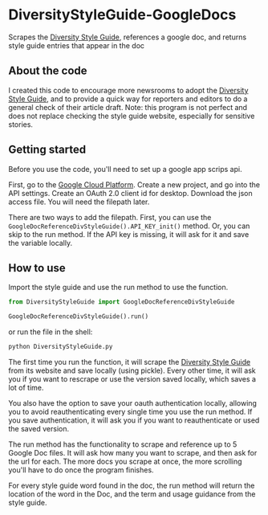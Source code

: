 # DiversityStyleGuide-GoogleDocs
Scrapes the [Diversity Style Guide](https://www.diversitystyleguide.com/), references a google doc, and returns style guide entries that appear in the doc

## About the code
I created this code to encourage more newsrooms to adopt the [Diversity Style Guide](https://www.diversitystyleguide.com/), and to provide a quick way for reporters and editors to do a general check of their article draft. Note: this program is not perfect and does not replace checking the style guide website, especially for sensitive stories.

## Getting started
Before you use the code, you'll need to set up a google app scrips api.

First, go to the [Google Cloud Platform](https://console.cloud.google.com/). Create a new project, and go into the API settings. Create an OAuth 2.0 client id for desktop. Download the json access file. You will need the filepath later.

There are two ways to add the filepath. First, you can use the `GoogleDocReferenceDivStyleGuide().API_KEY_init()` method. Or, you can skip to the run method. If the API key is missing, it will ask for it and save the variable locally.

## How to use
Import the style guide and use the run method to use the function. 
```python
from DiversityStyleGuide import GoogleDocReferenceDivStyleGuide

GoogleDocReferenceDivStyleGuide().run()
```

or run the file in the shell:
```python
python DiversityStyleGuide.py
```

The first time you run the function, it will scrape the [Diversity Style Guide](https://www.diversitystyleguide.com/) from its website and save locally (using pickle). Every other time, it will ask you if you want to rescrape or use the version saved locally, which saves a lot of time.

You also have the option to save your oauth authentication locally, allowing you to avoid reauthenticating every single time you use the run method. If you save authentication, it will ask you if you want to reauthenticate or used the saved version.

The run method has the functionality to scrape and reference up to 5 Google Doc files. It will ask how many you want to scrape, and then ask for the url for each. The more docs you scrape at once, the more scrolling you'll have to do once the program finishes.

For every style guide word found in the doc, the run method will return the location of the word in the Doc, and the term and usage guidance from the style guide.
